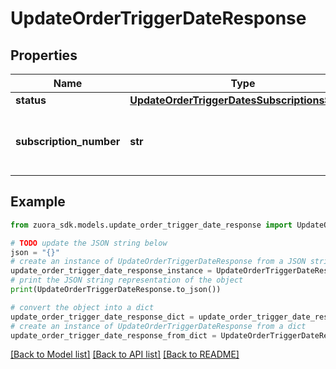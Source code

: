 # UpdateOrderTriggerDateResponse


## Properties

Name | Type | Description | Notes
------------ | ------------- | ------------- | -------------
**status** | [**UpdateOrderTriggerDatesSubscriptionsStatus**](UpdateOrderTriggerDatesSubscriptionsStatus.md) |  | [optional] 
**subscription_number** | **str** | Subscription number of the subscription updated. | [optional] 

## Example

```python
from zuora_sdk.models.update_order_trigger_date_response import UpdateOrderTriggerDateResponse

# TODO update the JSON string below
json = "{}"
# create an instance of UpdateOrderTriggerDateResponse from a JSON string
update_order_trigger_date_response_instance = UpdateOrderTriggerDateResponse.from_json(json)
# print the JSON string representation of the object
print(UpdateOrderTriggerDateResponse.to_json())

# convert the object into a dict
update_order_trigger_date_response_dict = update_order_trigger_date_response_instance.to_dict()
# create an instance of UpdateOrderTriggerDateResponse from a dict
update_order_trigger_date_response_from_dict = UpdateOrderTriggerDateResponse.from_dict(update_order_trigger_date_response_dict)
```
[[Back to Model list]](../README.md#documentation-for-models) [[Back to API list]](../README.md#documentation-for-api-endpoints) [[Back to README]](../README.md)



